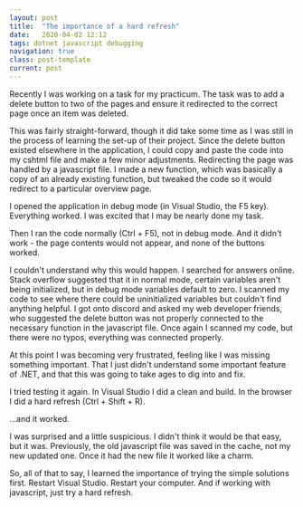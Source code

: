 ```yaml
---
layout: post
title:  "The importance of a hard refresh"
date:   2020-04-02 12:12
tags: dotnet javascript debugging
navigation: true
class: post-template
current: post
---
```


Recently I was working on a task for my practicum.  The task was to add a delete button to two of the pages and ensure it redirected to the correct page once an item was deleted.

This was fairly straight-forward, though it did take some time as I was still in the process of learning the set-up of their project. Since the delete button existed elsewhere in the application, I could copy and paste the code into my cshtml file and make a few minor adjustments. Redirecting the page was handled by a javascript file. I made a new function, which was basically a copy of an already existing function, but tweaked the code so it would redirect to a particular overview page.

I opened the application in debug mode (in Visual Studio, the F5 key). Everything worked. I was excited that I may be nearly done my task.

Then I ran the code normally (Ctrl + F5), not in debug mode.  And it didn't work - the page contents would not appear, and none of the buttons worked. 

I couldn't understand why this would happen.  I searched for answers online. Stack overflow suggested that it in normal mode, certain variables aren't being initialized, but in debug mode variables default to zero. I scanned my code to see where there could be uninitialized variables but couldn't find anything helpful.  I got onto discord and asked my web developer friends, who suggested the delete button was not properly connected to the necessary function in the javascript file. Once again I scanned my code, but there were no typos, everything was connected properly.

At this point I was becoming very frustrated, feeling like I was missing something important. That I just didn't understand some important feature of .NET, and that this was going to take ages to dig into and fix.

I tried testing it again. In Visual Studio I did a clean and build. In the browser I did a hard refresh (Ctrl + Shift + R).

...and it worked.

I was surprised and a little suspicious. I didn't think it would be that easy, but it was.  Previously, the old javascript file was saved in the cache, not my new updated one. Once it had the new file it worked like a charm.

So, all of that to say, I learned the importance of trying the simple solutions first. Restart Visual Studio. Restart your computer.  And if working with javascript, just try a hard refresh.
